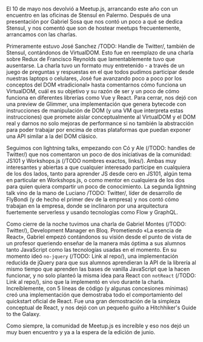 El 10 de mayo nos devolvió a Meetup.js, arrancando este año con un encuentro en las oficinas de Stensul en Palermo. Después de una presentación por Gabriel Sosa que nos contó un poco a qué se dedica Stensul, y nos comentó que son de hostear meetups frecuentemente, arrancamos con las charlas.

Primeramente estuvo José Sanchez /TODO: Handle de Twitter/, también de Stensul, contándonos de VirtualDOM. Esto fue en reemplazo de una charla sobre Redux de Francisco Reynolds que lamentablemente tuvo que ausentarse. La charla tuvo un formato muy entretenido - a través de un juego de preguntas y respuestas en el que todos pudimos participar desde nuestras laptops o celulares, José fue avanzando poco a poco por los conceptos del DOM «tradicional» hasta comentarnos cómo funciona un VirtualDOM, cuál es su objetivo y su razón de ser y un poco de cómo funciona en diferentes librerías como Vue y React. Para cerrar, nos dejó con una preview de Glimmer, una implementación que genera bytecode con instrucciones de manipulación de DOM (y una VM que interpreta estas instrucciones) que promete aislar conceptualmente al VirtualDOM y el DOM real y darnos no solo mejoras de performance si no también la abstracción para poder trabajar por encima de otras plataformas que puedan exponer una API similar a la del DOM clásico.

Seguimos con lightning talks, empezando con Có y Ale (/TODO: handles de Twitter/) que nos comentaron un poco de dos iniciativas de la comunidad: JS101 y Workshops.js (/TODO nombres exactos, links/). Ambas muy interesantes y abiertas a que cualquier interesado participe en cualquiera de los dos lados, tanto para aprender JS desde cero en JS101, algún tema en particular en Workshops.js, o como mentor en cualquiera de los dos para quien quiera compartir un poco de conocimiento. La segunda lightning talk vino de la mano de Luciano /TODO: Twitter/, líder de desarrollo de FlyBondi (y de hecho el primer dev de la empresa) y nos contó cómo trabajan en la empresa, donde se inclinaron por una arquitectura fuertemente serverless y usando tecnologías como Flow y GraphQL.

Como cierre de la noche tuvimos una charla de Gabriel Montes (/TODO: Twitter/), Development Manager en Bloq. Prometiendo «La esencia de React», Gabriel empezó contándonos su visión desde el punto de vista de un profesor queriendo enseñar de la manera más óptima a sus alumnos tanto JavaScript como las tecnologías usadas en el momento. En su momento ideó `no-jquery` (/TODO: Link al repo/), una implementación reducida de jQuery para que sus alumnos aprendieran la API de la librería al mismo tiempo que aprenden las bases de vanilla JavaScript que la hacen funcionar, y no solo planteó la misma idea para React con `notReact` (/TODO: Link al repo/), sino que la implementó en vivo durante la charla. Increíblemente, con 5 líneas de código (y algunas concesiones mínimas) creó una implementación que demostraba todo el comportamiento del quickstart oficial de React. Fue una gran demostración de la simpleza conceptual de React, y nos dejó con un pequeño guiño a Hitchhiker's Guide to the Galaxy.

Como siempre, la comunidad de Meetup.js es increíble y eso nos dejó un muy buen encuentro y ya a la espera de la edición de junio.
